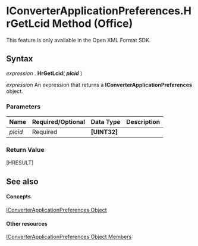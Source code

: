 
# IConverterApplicationPreferences.HrGetLcid Method (Office)

This feature is only available in the Open XML Format SDK.


## Syntax

 _expression_ . **HrGetLcid**( **_plcid_** )

 _expression_ An expression that returns a **IConverterApplicationPreferences** object.


### Parameters



|**Name**|**Required/Optional**|**Data Type**|**Description**|
|:-----|:-----|:-----|:-----|
| _plcid_|Required| **[UINT32]**||

### Return Value

[HRESULT]


## See also


#### Concepts


[IConverterApplicationPreferences Object](80947d44-398f-9ebe-a4fb-d581db924a04.md)
#### Other resources


[IConverterApplicationPreferences Object Members](8a453f08-3086-6baa-be8a-1cd0c81c80ae.md)
